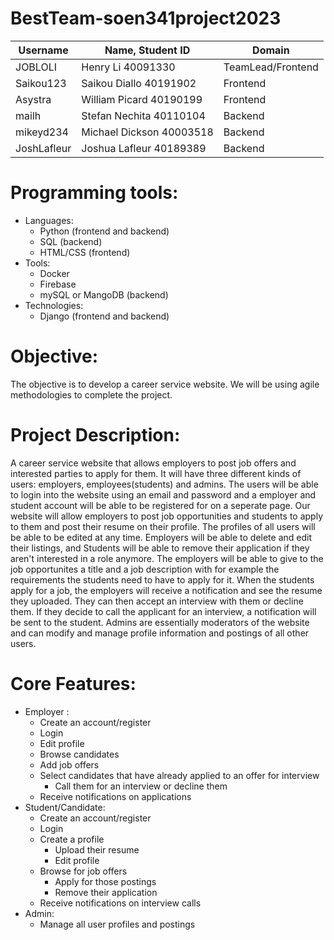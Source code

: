 # BestTeam-soen341project2023

| Username | Name, Student ID | Domain |
| --- | --- | --- |
| JOBLOLI | Henry Li 40091330 | TeamLead/Frontend |
| Saikou123 | Saikou Diallo 40191902 | Frontend |
| Asystra | William Picard 40190199 | Frontend |
| mailh | Stefan Nechita 40110104 | Backend |
| mikeyd234 | Michael Dickson 40003518 | Backend |
| JoshLafleur | Joshua Lafleur 40189389 | Backend |

# Programming tools:
- Languages: 
  - Python (frontend and backend)
  - SQL (backend)
  - HTML/CSS (frontend)
- Tools: 
  - Docker 
  - Firebase
  - mySQL or MangoDB (backend)
- Technologies:
  - Django (frontend and backend)
 
# Objective:
The objective is to develop a career service website. We will be using agile methodologies to complete the project. 

# Project Description:
A career service website that allows employers to post job offers and interested parties to apply for them. It will have three different kinds of users: employers, employees(students) and admins. The users will be able to login into the website using an email and password and a employer and student account will be able to be registered for on a seperate page. Our website will allow employers to post job opportunities and students to apply to them and post their resume on their profile. The profiles of all users will be able to be edited at any time. Employers will be able to delete and edit their listings, and Students will be able to remove their application if they aren't interested in a role anymore. The employers will be able to give to the job opportunites a title and a job description with for example the requirements the students need to have to apply for it. When the students apply for a job, the employers will receive a notification and see the resume they uploaded. They can then accept an interview with them or decline them. If they decide to call the applicant for an interview, a notification will be sent to the student. Admins are essentially moderators of the website and can modify and manage profile information and postings of all other users.
 
# Core Features:
- Employer : 
  - Create an account/register
  - Login
  - Edit profile
  - Browse candidates
  - Add job offers
  - Select candidates that have already applied to an offer for interview
    - Call them for an interview or decline them
  - Receive notifications on applications
- Student/Candidate: 
  - Create an account/register
  - Login
  - Create a profile
    - Upload their resume
    - Edit profile
  - Browse for job offers
     - Apply for those postings
     - Remove their application
  - Receive notifications on interview calls
- Admin: 
  - Manage all user profiles and postings 
